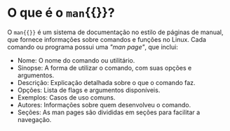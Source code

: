 # O que é o `man`{{}}?

O `man{{}}` é um sistema de documentação no estilo de páginas de manual, que fornece informações sobre comandos e funções no Linux. Cada comando ou programa possui uma _"man page"_, que inclui:

- Nome: O nome do comando ou utilitário.
- Sinopse: A forma de utilizar o comando, com suas opções e argumentos.
- Descrição: Explicação detalhada sobre o que o comando faz.
- Opções: Lista de flags e argumentos disponíveis.
- Exemplos: Casos de uso comuns.
- Autores: Informações sobre quem desenvolveu o comando.
- Seções: As man pages são divididas em seções para facilitar a navegação.
